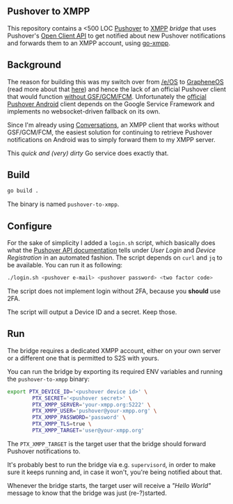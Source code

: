 Pushover to XMPP
----------------

This repository contains a <500 LOC [Pushover](https://pushover.net) to
[XMPP](https://xmpp.org) *bridge* that uses Pushover's [Open Client
API](https://pushover.net/api/client) to get notified about new Pushover
notifications and forwards them to an XMPP account, using
[go-xmpp](https://github.com/mattn/go-xmpp).

## Background

The reason for building this was my switch over from
[/e/OS](https://e.foundation/e-os/) to [GrapheneOS](https://grapheneos.org)
(read more about that [here](https://xn--gckvb8fzb.com/phone/)) and
hence the lack of an official Pushover client that would function [without
GSF/GCM/FCM](https://grapheneos.org/faq#notifications). Unfortunately the 
[official Pushover 
Android](https://play.google.com/store/apps/details?id=net.superblock.pushover) 
client depends on the Google Service Framework and implements no 
websocket-driven fallback on its own.

Since I'm already using
[Conversations](https://f-droid.org/en/packages/eu.siacs.conversations/), an
XMPP client that works without GSF/GCM/FCM, the easiest solution for continuing
to retrieve Pushover notifications on Android was to simply forward them to my
XMPP server.

This *quick and (very) dirty* Go service does exactly that.


## Build

```sh
go build .
```

The binary is named `pushover-to-xmpp`.


## Configure

For the sake of simplicity I added a `login.sh` script, which basically does
what the [Pushover API documentation](https://pushover.net/api/client) tells
under *User Login* and *Device Registration* in an automated fashion. The script
depends on `curl` and `jq` to be available. You can run it as following:

```sh
./login.sh <pushover e-mail> <pushover password> <two factor code>
```

The script does not implement login without 2FA, because you **should** use 2FA.

The script will output a Device ID and a secret. Keep those.


## Run

The bridge requires a dedicated XMPP account, either on your own server or a
different one that is permitted to S2S with yours.

You can run the bridge by exporting its required ENV variables and running the
`pushover-to-xmpp` binary:

```sh
export PTX_DEVICE_ID='<pushover device id>' \
        PTX_SECRET='<pushover secret>' \
        PTX_XMPP_SERVER='your-xmpp.org:5222' \
        PTX_XMPP_USER='pushover@your-xmpp.org' \ 
        PTX_XMPP_PASSWORD='password' \
        PTX_XMPP_TLS=true \
        PTX_XMPP_TARGET='user@your-xmpp.org'
```

The `PTX_XMPP_TARGET` is the target user that the bridge should forward Pushover
notifications to.

It's probably best to run the bridge via e.g. `supervisord`, in order to make
sure it keeps running and, in case it won't, you're being notified about that.

Whenever the bridge starts, the target user will receive a *"Hello World"*
message to know that the bridge was just (re-?)started.

